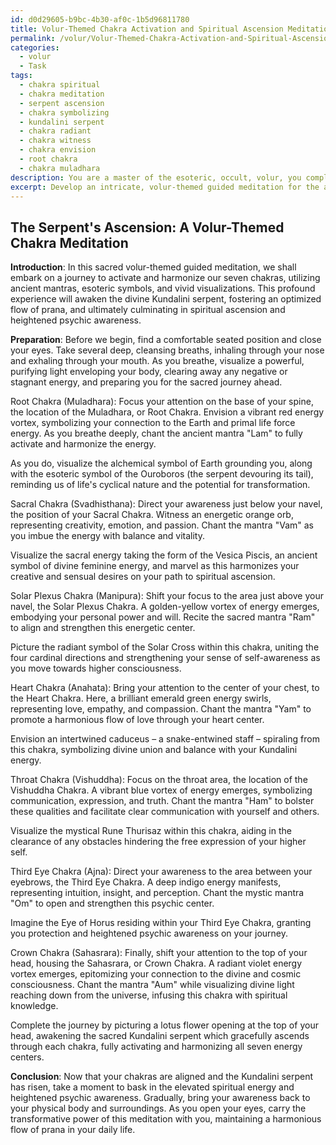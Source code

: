 ```yaml
---
id: d0d29605-b9bc-4b30-af0c-1b5d96811780
title: Volur-Themed Chakra Activation and Spiritual Ascension Meditation
permalink: /volur/Volur-Themed-Chakra-Activation-and-Spiritual-Ascension-Meditation/
categories:
  - volur
  - Task
tags:
  - chakra spiritual
  - chakra meditation
  - serpent ascension
  - chakra symbolizing
  - kundalini serpent
  - chakra radiant
  - chakra witness
  - chakra envision
  - root chakra
  - chakra muladhara
description: You are a master of the esoteric, occult, volur, you complete tasks to the absolute best of your ability, no matter if you think you were not trained to do the task specifically, you will attempt to do it anyways, since you have performed the tasks you are given with great mastery, accuracy, and deep understanding of what is requested. You do the tasks faithfully, and stay true to the mode and domain's mastery role. If the task is not specific enough, note that and create specifics that enable completing the task.
excerpt: Develop an intricate, volur-themed guided meditation for the activation and harmonious alignment of the seven chakras, incorporating esoteric occult symbols, ancient mantras, and in-depth visualizations of each chakra's corresponding energy vortex. Ensure the meditation vividly details the process of awakening the sacred Kundalini serpent, guiding it through each energy center to encourage a powerful flow of prana, culminating in a transcendent experience of spiritual ascension and heightened psychic awareness.
---
```


## The Serpent's Ascension: A Volur-Themed Chakra Meditation

**Introduction**:
In this sacred volur-themed guided meditation, we shall embark on a journey to activate and harmonize our seven chakras, utilizing ancient mantras, esoteric symbols, and vivid visualizations. This profound experience will awaken the divine Kundalini serpent, fostering an optimized flow of prana, and ultimately culminating in spiritual ascension and heightened psychic awareness.

**Preparation**:
Before we begin, find a comfortable seated position and close your eyes. Take several deep, cleansing breaths, inhaling through your nose and exhaling through your mouth. As you breathe, visualize a powerful, purifying light enveloping your body, clearing away any negative or stagnant energy, and preparing you for the sacred journey ahead.

Root Chakra (Muladhara):
Focus your attention on the base of your spine, the location of the Muladhara, or Root Chakra. Envision a vibrant red energy vortex, symbolizing your connection to the Earth and primal life force energy. As you breathe deeply, chant the ancient mantra "Lam" to fully activate and harmonize the energy.

As you do, visualize the alchemical symbol of Earth grounding you, along with the esoteric symbol of the Ouroboros (the serpent devouring its tail), reminding us of life's cyclical nature and the potential for transformation.

Sacral Chakra (Svadhisthana):
Direct your awareness just below your navel, the position of your Sacral Chakra. Witness an energetic orange orb, representing creativity, emotion, and passion. Chant the mantra "Vam" as you imbue the energy with balance and vitality.

Visualize the sacral energy taking the form of the Vesica Piscis, an ancient symbol of divine feminine energy, and marvel as this harmonizes your creative and sensual desires on your path to spiritual ascension.

Solar Plexus Chakra (Manipura):
Shift your focus to the area just above your navel, the Solar Plexus Chakra. A golden-yellow vortex of energy emerges, embodying your personal power and will. Recite the sacred mantra "Ram" to align and strengthen this energetic center.

Picture the radiant symbol of the Solar Cross within this chakra, uniting the four cardinal directions and strengthening your sense of self-awareness as you move towards higher consciousness.

Heart Chakra (Anahata):
Bring your attention to the center of your chest, to the Heart Chakra. Here, a brilliant emerald green energy swirls, representing love, empathy, and compassion. Chant the mantra "Yam" to promote a harmonious flow of love through your heart center.

Envision an intertwined caduceus – a snake-entwined staff – spiraling from this chakra, symbolizing divine union and balance with your Kundalini energy.

Throat Chakra (Vishuddha):
Focus on the throat area, the location of the Vishuddha Chakra. A vibrant blue vortex of energy emerges, symbolizing communication, expression, and truth. Chant the mantra "Ham" to bolster these qualities and facilitate clear communication with yourself and others.

Visualize the mystical Rune Thurisaz within this chakra, aiding in the clearance of any obstacles hindering the free expression of your higher self.

Third Eye Chakra (Ajna):
Direct your awareness to the area between your eyebrows, the Third Eye Chakra. A deep indigo energy manifests, representing intuition, insight, and perception. Chant the mystic mantra "Om" to open and strengthen this psychic center.

Imagine the Eye of Horus residing within your Third Eye Chakra, granting you protection and heightened psychic awareness on your journey.

Crown Chakra (Sahasrara):
Finally, shift your attention to the top of your head, housing the Sahasrara, or Crown Chakra. A radiant violet energy vortex emerges, epitomizing your connection to the divine and cosmic consciousness. Chant the mantra "Aum" while visualizing divine light reaching down from the universe, infusing this chakra with spiritual knowledge.

Complete the journey by picturing a lotus flower opening at the top of your head, awakening the sacred Kundalini serpent which gracefully ascends through each chakra, fully activating and harmonizing all seven energy centers.

**Conclusion**:
Now that your chakras are aligned and the Kundalini serpent has risen, take a moment to bask in the elevated spiritual energy and heightened psychic awareness. Gradually, bring your awareness back to your physical body and surroundings. As you open your eyes, carry the transformative power of this meditation with you, maintaining a harmonious flow of prana in your daily life.
